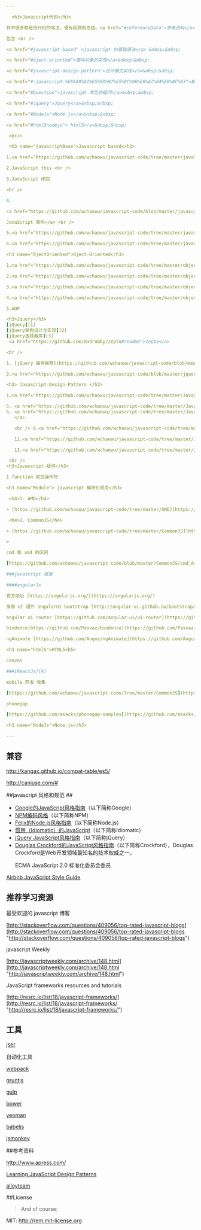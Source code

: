```yaml
---

  <h3>Javascript代码</h3>

其中很多都是伪代码的写法，便有回顾和总结。<a href="#referenceData">参考资料</a>

包含 <br />

<a href="#javascript-based" >javascript 的基础语法</a> &nbsp;&nbsp;

<a href="#oject-oriented">面向对象的实现</a>&nbsp;&nbsp;

<a href="#javascript-design-pattern">设计模式实现</a>&nbsp;&nbsp;

<a href="#-javascript-%E6%A8%A1%E5%9D%97%E5%8C%96%E8%A7%84%E8%8C%83">模块化开发</a>&nbsp;&nbsp;

<a href="#Question">javascript 常见的疑问</a>&nbsp;&nbsp;

<a href="#Jquery">Jquery</a>&nbsp;&nbsp;

<a href="#NodeJs">Node.js</a>&nbsp;&nbsp;

<a href="#html5nodejs"> html5</a>&nbsp;&nbsp;

 <br/>

 <h3 name="javascriptBase">Javascript based</h3>

1.<a href="https://github.com/wchaowu/javascript-code/tree/master/javascript-based/reference">对象 JavaScript 引用</a> <br />

2.JavaScript this <br />

3.JavaScript 闭包

<br />

4.

<a href="https://github.com/wchaowu/javascript-code/blob/master/javascript-based/event.html">

JavaScript 事件</a> <br />

5.<a href="https://github.com/wchaowu/javascript-code/tree/master/javascript-based/crossDomain.html">javascript 跨域</a> <br />

6.<a href="https://github.com/wchaowu/javascript-code/tree/master/javascript-based/namespace">javascript 命名空间</a> <br />

<h3 name="OjectOriented">Oject-Oriented</h3>

1.<a href="https://github.com/wchaowu/javascript-code/tree/master/object-oriented/Expressive-JavaScript">JavaScript Expressive </a> <br />

2.<a href="https://github.com/wchaowu/javascript-code/tree/master/object-oriented/Interfaces"> Interfaces </a> <br />

3.<a href="https://github.com/wchaowu/javascript-code/tree/master/object-oriented/Introduction">Introduction</a> <br />

4.<a href="https://github.com/wchaowu/javascript-code/tree/master/object-oriented/Inheritance"> Inheritance </a> <br />

5.AOP

<h3>Jquery</h3>
[jQuery][1]  
[jQuery架构设计与实现][2]
[jQuery选择器库][3]
 <a href="https://github.com/madrobby/zepto#readme">zepto</a>

<br />

1. [jQuery 插件推荐](https://github.com/wchaowu/javascript-code/blob/master/jquery/)

2.<a href="https://github.com/wchaowu/javascript-code/blob/master/jquery/1_closure.js"> jQuery 中 closure </a>

<h3> Javascript-Design-Pattern </h3>

1.<a href="https://github.com/wchaowu/javascript-code/tree/master/JavaScript-Design-Patterns/The-Singleton-Pattern"> Singleton-Pattern </a> <br /> 2.<a href="https://github.com/wchaowu/javascript-code/tree/master/JavaScript-Design-Patterns/Chaining"> Chaining </a> <br /> 3.<a href="https://github.com/wchaowu/javascript-code/tree/master/JavaScript-Design-Patterns/The-Factory-Pattern">Factory-Pattern </a><br /> 4.<a href="https://github.com/wchaowu/javascript-code/tree/master/JavaScript-Design-Patterns/The-Bridge-Pattern"> Bridge-Pattern </a><br />

5. <a href="https://github.com/wchaowu/javascript-code/tree/master/JavaScript-Design-Patterns/The-Bridge-Pattern">Composite-Pattern</a> <br /> 6.<a href="https://github.com/wchaowu/javascript-code/tree/master/JavaScript-Design-Patterns/The-Facade-Pattern"> Facade-Pattern </a><br />
6. <a href="https://github.com/wchaowu/javascript-code/tree/master/JavaScript-Design-Patterns/The-Adapter-Pattern">Adapter-Pattern
   </a>

   <br /> 8.<a href="https://github.com/wchaowu/javascript-code/tree/master/JavaScript-Design-Patterns/The-Decorator-Pattern"> Decorator-Pattern</a><br /> 9.<a href="https://github.com/wchaowu/javascript-code/tree/master/JavaScript-Design-Patterns/The-Flyweight-Pattern"> Flyweight-Pattern </a> <br /> 10.<a href="https://github.com/wchaowu/javascript-code/tree/master/JavaScript-Design-Patterns/The-Proxy-Pattern"> Proxy-Pattern </a> <br />

   11.<a href="https://github.com/wchaowu/javascript-code/tree/master/JavaScript-Design-Patterns/The-Observer-Pattern">Observer-Pattern</a><br /> 12.<a href="https://github.com/wchaowu/javascript-code/tree/master/JavaScript-Design-Patterns/The-Command-Pattern"> Command-Pattern </a> <br />

   13.<a href="https://github.com/wchaowu/javascript-code/tree/master/JavaScript-Design-Patterns/The-Chain-of-Responsibility-Pattern"> Chain-of-Responsibility-Pattern </a>

 <br />
<h3>Javascript-疑问</h3>

1 function 前加操作符

<h3 name="Module"> javascript 模块化规范</h3>

 <h4>1. AMD</h4>

> [https://github.com/wchaowu/javascript-code/tree/master/AMD](https://github.com/wchaowu/javascript-code/tree/master/AMD "https://github.com/wchaowu/javascript-code/tree/master/AMD")

 <h4>2. CommonJS</h4>

> [https://github.com/wchaowu/javascript-code/tree/master/CommonJS](https://github.com/wchaowu/javascript-code/tree/master/CommonJS "https://github.com/wchaowu/javascript-code/tree/master/CommonJS")

>

cmd 和 amd 的区别

[https://github.com/wchaowu/javascript-code/blob/master/CommonJS/cmd_Amd.md](https://github.com/wchaowu/javascript-code/blob/master/CommonJS/cmd_Amd.md "https://github.com/wchaowu/javascript-code/blob/master/CommonJS/cmd_Amd.md")

###javascript 框架

####angularJs

官方地址 [https://angularjs.org/](https://angularjs.org/)

推荐 UI 组件 angularUI bootstrap [http://angular-ui.github.io/bootstrap/](http://angular-ui.github.io/bootstrap/)

angular ui router [https://github.com/angular-ui/ui-router](https://github.com/angular-ui/ui-router)

bindonce[https://github.com/Pasvaz/bindonce](https://github.com/Pasvaz/bindonce)

ngAnimate [https://github.com/Augus/ngAnimate](https://github.com/Augus/ngAnimate)

<h3 name="html5">HTML5<h5>

Canvas

###[ReactJs][4]

mobile 开发 收集

[https://github.com/wchaowu/javascript-code/tree/master/CommonJS](https://github.com/wchaowu/javascript-code/tree/master/CommonJS "https://github.com/wchaowu/javascript-code/tree/master/CommonJS")

phonegap

[https://github.com/msacks/phonegap-samples](https://github.com/msacks/phonegap-samples "https://github.com/msacks/phonegap-samples")

<h3 name="NodeJs">Node.js</h3>

---
```


<H2>兼容 </h2>

http://kangax.github.io/compat-table/es5/

http://caniuse.com/#

##javascript 风格和规范 ##

<ul><li><a href="http://google-styleguide.googlecode.com/svn/trunk/javascriptguide.xml">Google的JavaScript风格指南</a>（以下简称Google）</li><li><a href="https://npmjs.org/doc/coding-style.html">NPM编码风格</a>（以下简称NPM）</li><li><a href="http://nodeguide.com/style.html">Felix的Node.js风格指南</a>（以下简称Node.js）</li><li><a href="https://github.com/rwldrn/idiomatic.js/">惯用（Idiomatic）的JavaScript</a>（以下简称Idiomatic）</li><li><a href="http://contribute.jquery.org/style-guide/js/">jQuery JavaScript风格指南</a>（以下简称jQuery）</li><li><a href="http://javascript.crockford.com/code.html">Douglas Crockford的JavaScript风格指南</a>（以下简称Crockford），Douglas Crockford是Web开发领域最知名的技术权威之一，

ECMA JavaScript 2.0 标准化委员会委员</li></ul>

[Airbnb JavaScript Style Guide][5]

## 推荐学习资源

最受欢迎的 javascript 博客

[http://stackoverflow.com/questions/409056/top-rated-javascript-blogs](http://stackoverflow.com/questions/409056/top-rated-javascript-blogs "http://stackoverflow.com/questions/409056/top-rated-javascript-blogs")

javascript Weekly

[http://javascriptweekly.com/archive/148.html](http://javascriptweekly.com/archive/148.html "http://javascriptweekly.com/archive/148.html")

JavaScript frameworks resources and tutorials

[http://resrc.io/list/18/javascript-frameworks/](http://resrc.io/list/18/javascript-frameworks/ "http://resrc.io/list/18/javascript-frameworks/")

## 工具

<a href="http://mahua.jser.me/">jser</a>

自动化工具

[webpack][6]

[gruntjs][7]

[gulp][8]

[bower][9]

[yeoman][10]

[babeljs][11]

[jsmonkey](https://github.com/wchaowu/jsMonkey "jsmonkey")

##参考资料

<a href="http://www.apress.com/" name="referenceData">http://www.apress.com/</a> <br />

<a href="http://www.addyosmani.com/resources/essentialjsdesignpatterns/book/">Learning JavaScript Design Patterns</a> <br />

<a href="http://www.alloyteam.com">alloyteam</a>

##License

> And of course:

MIT: http://rem.mit-license.org

[1]: http://jquery.com/
[2]: https://github.com/JsAaron/jQuery
[3]: https://github.com/jquery/sizzle
[4]: http://facebook.github.io/react/
[5]: https://github.com/airbnb/javascript
[6]: https://webpack.github.io/
[7]: http://gruntjs.com/
[8]: http://gulpjs.com/
[9]: https://github.com/bower/bower
[10]: http://yeoman.io/
[11]: https://babeljs.io/
